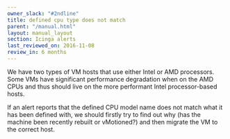 ```yaml
---
owner_slack: "#2ndline"
title: defined cpu type does not match
parent: "/manual.html"
layout: manual_layout
section: Icinga alerts
last_reviewed_on: 2016-11-08
review_in: 6 months
---
```


We have two types of VM hosts that use either Intel or AMD processors.
Some VMs have significant performance degradation when on the AMD CPUs
and thus should live on the more performant Intel processor-based hosts.

If an alert reports that the defined CPU model name does not match what
it has been defined with, we should firstly try to find out why (has the
machine been recently rebuilt or vMotioned?) and then migrate the VM to
the correct host.

